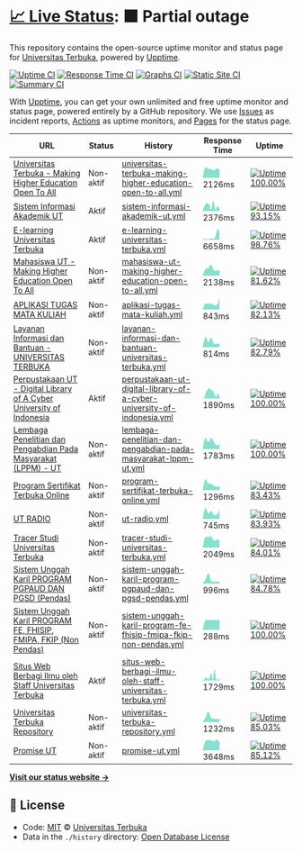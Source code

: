 # [📈 Live Status](https://UnivTerbuka.github.io/online): <!--live status--> **🟧 Partial outage**

This repository contains the open-source uptime monitor and status page for [Universitas Terbuka](https://www.ut.ac.id/), powered by [Upptime](https://github.com/upptime/upptime).

[![Uptime CI](https://github.com/koj-co/upptime/workflows/Uptime%20CI/badge.svg)](https://github.com/koj-co/upptime/actions?query=workflow%3A%22Uptime+CI%22)
[![Response Time CI](https://github.com/koj-co/upptime/workflows/Response%20Time%20CI/badge.svg)](https://github.com/koj-co/upptime/actions?query=workflow%3A%22Response+Time+CI%22)
[![Graphs CI](https://github.com/koj-co/upptime/workflows/Graphs%20CI/badge.svg)](https://github.com/koj-co/upptime/actions?query=workflow%3A%22Graphs+CI%22)
[![Static Site CI](https://github.com/koj-co/upptime/workflows/Static%20Site%20CI/badge.svg)](https://github.com/koj-co/upptime/actions?query=workflow%3A%22Static+Site+CI%22)
[![Summary CI](https://github.com/koj-co/upptime/workflows/Summary%20CI/badge.svg)](https://github.com/koj-co/upptime/actions?query=workflow%3A%22Summary+CI%22)

With [Upptime](https://upptime.js.org), you can get your own unlimited and free uptime monitor and status page, powered entirely by a GitHub repository. We use [Issues](https://github.com/UnivTerbuka/online/issues) as incident reports, [Actions](https://github.com/UnivTerbuka/online/actions) as uptime monitors, and [Pages](https://UnivTerbuka.github.io/online) for the status page.

<!--start: status pages-->
<!-- This summary is generated by Upptime (https://github.com/upptime/upptime) -->
<!-- Do not edit this manually, your changes will be overwritten -->

| URL                                                                                                   | Status    | History                                                                                                                                                                                                       | Response Time                                                                                                                            | Uptime                                                                                                                                                                                                                                                                                                                                     |
| ----------------------------------------------------------------------------------------------------- | --------- | ------------------------------------------------------------------------------------------------------------------------------------------------------------------------------------------------------------- | ---------------------------------------------------------------------------------------------------------------------------------------- | ------------------------------------------------------------------------------------------------------------------------------------------------------------------------------------------------------------------------------------------------------------------------------------------------------------------------------------------ |
| [Universitas Terbuka - Making Higher Education Open To All](https://www.ut.ac.id/)                    | Non-aktif | [universitas-terbuka-making-higher-education-open-to-all.yml](https://github.com/UnivTerbuka/online/commits/master/history/universitas-terbuka-making-higher-education-open-to-all.yml)                       | <img alt="Response time graph" src="./graphs/universitas-terbuka-making-higher-education-open-to-all.png" height="20"> 2126ms            | [![Uptime 100.00%](https://img.shields.io/endpoint?url=https%3A%2F%2Fraw.githubusercontent.com%2FUnivTerbuka%2Fonline%2Fmaster%2Fapi%2Funiversitas-terbuka-making-higher-education-open-to-all%2Fuptime.json)](https://UnivTerbuka.github.io/online/history/universitas-terbuka-making-higher-education-open-to-all)                       |
| [Sistem Informasi Akademik UT](https://sia.ut.ac.id/)                                                 | Aktif     | [sistem-informasi-akademik-ut.yml](https://github.com/UnivTerbuka/online/commits/master/history/sistem-informasi-akademik-ut.yml)                                                                             | <img alt="Response time graph" src="./graphs/sistem-informasi-akademik-ut.png" height="20"> 2376ms                                       | [![Uptime 93.15%](https://img.shields.io/endpoint?url=https%3A%2F%2Fraw.githubusercontent.com%2FUnivTerbuka%2Fonline%2Fmaster%2Fapi%2Fsistem-informasi-akademik-ut%2Fuptime.json)](https://UnivTerbuka.github.io/online/history/sistem-informasi-akademik-ut)                                                                              |
| [E-learning Universitas Terbuka](https://elearning.ut.ac.id/)                                         | Aktif     | [e-learning-universitas-terbuka.yml](https://github.com/UnivTerbuka/online/commits/master/history/e-learning-universitas-terbuka.yml)                                                                         | <img alt="Response time graph" src="./graphs/e-learning-universitas-terbuka.png" height="20"> 6658ms                                     | [![Uptime 98.76%](https://img.shields.io/endpoint?url=https%3A%2F%2Fraw.githubusercontent.com%2FUnivTerbuka%2Fonline%2Fmaster%2Fapi%2Fe-learning-universitas-terbuka%2Fuptime.json)](https://UnivTerbuka.github.io/online/history/e-learning-universitas-terbuka)                                                                          |
| [Mahasiswa UT - Making Higher Education Open To All](https://mahasiswa.ut.ac.id/)                     | Non-aktif | [mahasiswa-ut-making-higher-education-open-to-all.yml](https://github.com/UnivTerbuka/online/commits/master/history/mahasiswa-ut-making-higher-education-open-to-all.yml)                                     | <img alt="Response time graph" src="./graphs/mahasiswa-ut-making-higher-education-open-to-all.png" height="20"> 2138ms                   | [![Uptime 81.62%](https://img.shields.io/endpoint?url=https%3A%2F%2Fraw.githubusercontent.com%2FUnivTerbuka%2Fonline%2Fmaster%2Fapi%2Fmahasiswa-ut-making-higher-education-open-to-all%2Fuptime.json)](https://UnivTerbuka.github.io/online/history/mahasiswa-ut-making-higher-education-open-to-all)                                      |
| [APLIKASI TUGAS MATA KULIAH](https://tmk.ut.ac.id/tmkui/#/)                                           | Non-aktif | [aplikasi-tugas-mata-kuliah.yml](https://github.com/UnivTerbuka/online/commits/master/history/aplikasi-tugas-mata-kuliah.yml)                                                                                 | <img alt="Response time graph" src="./graphs/aplikasi-tugas-mata-kuliah.png" height="20"> 843ms                                          | [![Uptime 82.13%](https://img.shields.io/endpoint?url=https%3A%2F%2Fraw.githubusercontent.com%2FUnivTerbuka%2Fonline%2Fmaster%2Fapi%2Faplikasi-tugas-mata-kuliah%2Fuptime.json)](https://UnivTerbuka.github.io/online/history/aplikasi-tugas-mata-kuliah)                                                                                  |
| [Layanan Informasi dan Bantuan - UNIVERSITAS TERBUKA](http://hallo-ut.ut.ac.id/)                      | Non-aktif | [layanan-informasi-dan-bantuan-universitas-terbuka.yml](https://github.com/UnivTerbuka/online/commits/master/history/layanan-informasi-dan-bantuan-universitas-terbuka.yml)                                   | <img alt="Response time graph" src="./graphs/layanan-informasi-dan-bantuan-universitas-terbuka.png" height="20"> 814ms                   | [![Uptime 82.79%](https://img.shields.io/endpoint?url=https%3A%2F%2Fraw.githubusercontent.com%2FUnivTerbuka%2Fonline%2Fmaster%2Fapi%2Flayanan-informasi-dan-bantuan-universitas-terbuka%2Fuptime.json)](https://UnivTerbuka.github.io/online/history/layanan-informasi-dan-bantuan-universitas-terbuka)                                    |
| [Perpustakaan UT - Digital Library of A Cyber University of Indonesia](https://www.pustaka.ut.ac.id/) | Aktif     | [perpustakaan-ut-digital-library-of-a-cyber-university-of-indonesia.yml](https://github.com/UnivTerbuka/online/commits/master/history/perpustakaan-ut-digital-library-of-a-cyber-university-of-indonesia.yml) | <img alt="Response time graph" src="./graphs/perpustakaan-ut-digital-library-of-a-cyber-university-of-indonesia.png" height="20"> 1890ms | [![Uptime 100.00%](https://img.shields.io/endpoint?url=https%3A%2F%2Fraw.githubusercontent.com%2FUnivTerbuka%2Fonline%2Fmaster%2Fapi%2Fperpustakaan-ut-digital-library-of-a-cyber-university-of-indonesia%2Fuptime.json)](https://UnivTerbuka.github.io/online/history/perpustakaan-ut-digital-library-of-a-cyber-university-of-indonesia) |
| [Lembaga Penelitian dan Pengabdian Pada Masyarakat (LPPM) - UT](http://lppm.ut.ac.id/)                | Non-aktif | [lembaga-penelitian-dan-pengabdian-pada-masyarakat-lppm-ut.yml](https://github.com/UnivTerbuka/online/commits/master/history/lembaga-penelitian-dan-pengabdian-pada-masyarakat-lppm-ut.yml)                   | <img alt="Response time graph" src="./graphs/lembaga-penelitian-dan-pengabdian-pada-masyarakat-lppm-ut.png" height="20"> 1783ms          | [![Uptime 100.00%](https://img.shields.io/endpoint?url=https%3A%2F%2Fraw.githubusercontent.com%2FUnivTerbuka%2Fonline%2Fmaster%2Fapi%2Flembaga-penelitian-dan-pengabdian-pada-masyarakat-lppm-ut%2Fuptime.json)](https://UnivTerbuka.github.io/online/history/lembaga-penelitian-dan-pengabdian-pada-masyarakat-lppm-ut)                   |
| [Program Sertifikat Terbuka Online](http://moocs.ut.ac.id/)                                           | Non-aktif | [program-sertifikat-terbuka-online.yml](https://github.com/UnivTerbuka/online/commits/master/history/program-sertifikat-terbuka-online.yml)                                                                   | <img alt="Response time graph" src="./graphs/program-sertifikat-terbuka-online.png" height="20"> 1296ms                                  | [![Uptime 83.43%](https://img.shields.io/endpoint?url=https%3A%2F%2Fraw.githubusercontent.com%2FUnivTerbuka%2Fonline%2Fmaster%2Fapi%2Fprogram-sertifikat-terbuka-online%2Fuptime.json)](https://UnivTerbuka.github.io/online/history/program-sertifikat-terbuka-online)                                                                    |
| [UT RADIO](http://utradio.ut.ac.id/)                                                                  | Non-aktif | [ut-radio.yml](https://github.com/UnivTerbuka/online/commits/master/history/ut-radio.yml)                                                                                                                     | <img alt="Response time graph" src="./graphs/ut-radio.png" height="20"> 745ms                                                            | [![Uptime 83.93%](https://img.shields.io/endpoint?url=https%3A%2F%2Fraw.githubusercontent.com%2FUnivTerbuka%2Fonline%2Fmaster%2Fapi%2Fut-radio%2Fuptime.json)](https://UnivTerbuka.github.io/online/history/ut-radio)                                                                                                                      |
| [Tracer Studi Universitas Terbuka](http://tracer.lppm.ut.ac.id/)                                      | Non-aktif | [tracer-studi-universitas-terbuka.yml](https://github.com/UnivTerbuka/online/commits/master/history/tracer-studi-universitas-terbuka.yml)                                                                     | <img alt="Response time graph" src="./graphs/tracer-studi-universitas-terbuka.png" height="20"> 2049ms                                   | [![Uptime 84.01%](https://img.shields.io/endpoint?url=https%3A%2F%2Fraw.githubusercontent.com%2FUnivTerbuka%2Fonline%2Fmaster%2Fapi%2Ftracer-studi-universitas-terbuka%2Fuptime.json)](https://UnivTerbuka.github.io/online/history/tracer-studi-universitas-terbuka)                                                                      |
| [Sistem Unggah Karil PROGRAM PGPAUD DAN PGSD (Pendas)](http://karil.ut.ac.id/pendas/)                 | Non-aktif | [sistem-unggah-karil-program-pgpaud-dan-pgsd-pendas.yml](https://github.com/UnivTerbuka/online/commits/master/history/sistem-unggah-karil-program-pgpaud-dan-pgsd-pendas.yml)                                 | <img alt="Response time graph" src="./graphs/sistem-unggah-karil-program-pgpaud-dan-pgsd-pendas.png" height="20"> 996ms                  | [![Uptime 84.78%](https://img.shields.io/endpoint?url=https%3A%2F%2Fraw.githubusercontent.com%2FUnivTerbuka%2Fonline%2Fmaster%2Fapi%2Fsistem-unggah-karil-program-pgpaud-dan-pgsd-pendas%2Fuptime.json)](https://UnivTerbuka.github.io/online/history/sistem-unggah-karil-program-pgpaud-dan-pgsd-pendas)                                  |
| [Sistem Unggah Karil PROGRAM FE, FHISIP, FMIPA, FKIP (Non Pendas)](http://karil.ut.ac.id/nonpendas/)  | Non-aktif | [sistem-unggah-karil-program-fe-fhisip-fmipa-fkip-non-pendas.yml](https://github.com/UnivTerbuka/online/commits/master/history/sistem-unggah-karil-program-fe-fhisip-fmipa-fkip-non-pendas.yml)               | <img alt="Response time graph" src="./graphs/sistem-unggah-karil-program-fe-fhisip-fmipa-fkip-non-pendas.png" height="20"> 288ms         | [![Uptime 100.00%](https://img.shields.io/endpoint?url=https%3A%2F%2Fraw.githubusercontent.com%2FUnivTerbuka%2Fonline%2Fmaster%2Fapi%2Fsistem-unggah-karil-program-fe-fhisip-fmipa-fkip-non-pendas%2Fuptime.json)](https://UnivTerbuka.github.io/online/history/sistem-unggah-karil-program-fe-fhisip-fmipa-fkip-non-pendas)               |
| [Situs Web Berbagi Ilmu oleh Staff Universitas Terbuka](http://staff.ut.ac.id/)                       | Aktif     | [situs-web-berbagi-ilmu-oleh-staff-universitas-terbuka.yml](https://github.com/UnivTerbuka/online/commits/master/history/situs-web-berbagi-ilmu-oleh-staff-universitas-terbuka.yml)                           | <img alt="Response time graph" src="./graphs/situs-web-berbagi-ilmu-oleh-staff-universitas-terbuka.png" height="20"> 1729ms              | [![Uptime 100.00%](https://img.shields.io/endpoint?url=https%3A%2F%2Fraw.githubusercontent.com%2FUnivTerbuka%2Fonline%2Fmaster%2Fapi%2Fsitus-web-berbagi-ilmu-oleh-staff-universitas-terbuka%2Fuptime.json)](https://UnivTerbuka.github.io/online/history/situs-web-berbagi-ilmu-oleh-staff-universitas-terbuka)                           |
| [Universitas Terbuka Repository](http://repository.ut.ac.id/)                                         | Non-aktif | [universitas-terbuka-repository.yml](https://github.com/UnivTerbuka/online/commits/master/history/universitas-terbuka-repository.yml)                                                                         | <img alt="Response time graph" src="./graphs/universitas-terbuka-repository.png" height="20"> 1232ms                                     | [![Uptime 85.03%](https://img.shields.io/endpoint?url=https%3A%2F%2Fraw.githubusercontent.com%2FUnivTerbuka%2Fonline%2Fmaster%2Fapi%2Funiversitas-terbuka-repository%2Fuptime.json)](https://UnivTerbuka.github.io/online/history/universitas-terbuka-repository)                                                                          |
| [Promise UT](https://promise.ut.ac.id/)                                                               | Non-aktif | [promise-ut.yml](https://github.com/UnivTerbuka/online/commits/master/history/promise-ut.yml)                                                                                                                 | <img alt="Response time graph" src="./graphs/promise-ut.png" height="20"> 3648ms                                                         | [![Uptime 85.12%](https://img.shields.io/endpoint?url=https%3A%2F%2Fraw.githubusercontent.com%2FUnivTerbuka%2Fonline%2Fmaster%2Fapi%2Fpromise-ut%2Fuptime.json)](https://UnivTerbuka.github.io/online/history/promise-ut)                                                                                                                  |

<!--end: status pages-->

[**Visit our status website →**](https://UnivTerbuka.github.io/online)

## 📄 License

- Code: [MIT](./LICENSE) © [Universitas Terbuka](https://www.ut.ac.id/)
- Data in the `./history` directory: [Open Database License](https://opendatacommons.org/licenses/odbl/1-0/)
